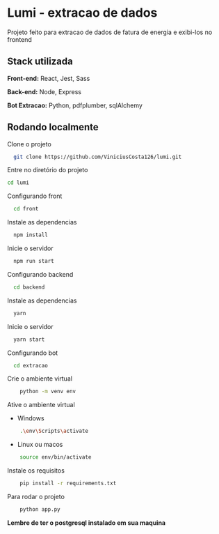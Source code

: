 
# Lumi - extracao de dados

Projeto feito para extracao de dados de fatura de energia e exibi-los no frontend



## Stack utilizada

**Front-end:** React, Jest, Sass

**Back-end:** Node, Express

**Bot Extracao:** Python, pdfplumber, sqlAlchemy


## Rodando localmente

Clone o projeto

```bash
  git clone https://github.com/ViniciusCosta126/lumi.git
```

Entre no diretório do projeto

```bash
cd lumi
```
Configurando front
```bash
  cd front
```
Instale as dependencias
```bash
  npm install
```

Inicie o servidor

```bash
  npm run start
```

Configurando backend
```bash
  cd backend
```
Instale as dependencias
```bash
  yarn
```

Inicie o servidor

```bash
  yarn start
```

Configurando bot
```bash
  cd extracao
```
Crie o ambiente virtual

```bash
    python -m venv env
```

Ative o ambiente virtual

- Windows
```bash
    .\env\Scripts\activate
```
- Linux ou macos
```bash
    source env/bin/activate
```

Instale os requisitos
```bash
    pip install -r requirements.txt
```

Para rodar o projeto 

```bash
    python app.py
```

**Lembre de ter o postgresql instalado em sua maquina**